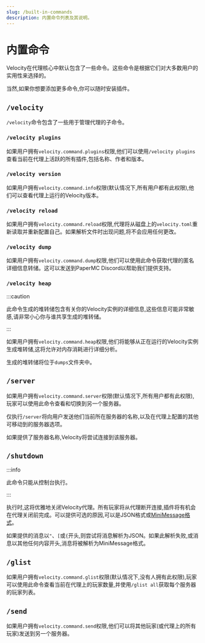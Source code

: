 ```yaml
---
slug: /built-in-commands
description: 内置命令列表及其说明。
---
```


# 内置命令

Velocity在代理核心中默认包含了一些命令。这些命令是根据它们对大多数用户的实用性来选择的。

当然,如果你想要添加更多命令,你可以随时安装插件。

## `/velocity`

`/velocity`命令包含了一些用于管理代理的子命令。

### `/velocity plugins`

如果用户拥有`velocity.command.plugins`权限,他们可以使用`/velocity plugins`查看当前在代理上活跃的所有插件,包括名称、作者和版本。

### `/velocity version`

如果用户拥有`velocity.command.info`权限(默认情况下,所有用户都有此权限),他们可以查看代理上运行的Velocity版本。

### `/velocity reload`

如果用户拥有`velocity.command.reload`权限,代理将从磁盘上的`velocity.toml`重新读取并重新配置自己。如果解析文件时出现问题,将不会应用任何更改。

### `/velocity dump`

如果用户拥有`velocity.command.dump`权限,他们可以使用此命令获取代理的匿名详细信息转储。这可以发送到PaperMC Discord以帮助我们提供支持。

### `/velocity heap`

:::caution

此命令生成的堆转储包含有关你的Velocity实例的详细信息,这些信息可能非常敏感,请非常小心你与谁共享生成的堆转储。

:::

如果用户拥有`velocity.command.heap`权限,他们将能够从正在运行的Velocity实例生成堆转储,这将允许对内存消耗进行详细分析。

生成的堆转储将位于`dumps`文件夹中。

## `/server`

如果用户拥有`velocity.command.server`权限(默认情况下,所有用户都有此权限),玩家可以使用此命令查看和切换到另一个服务器。

仅执行`/server`将向用户发送他们当前所在服务器的名称,以及在代理上配置的其他可移动到的服务器选项。

如果提供了服务器名称,Velocity将尝试连接到该服务器。

## `/shutdown`

:::info

此命令只能从控制台执行。

:::

执行时,这将优雅地关闭Velocity代理。所有玩家将从代理断开连接,插件将有机会在代理关闭前完成。可以提供可选的原因,可以是JSON格式或[MiniMessage格式](https://docs.advntr.dev/minimessage/format.html)。

如果提供的消息以`"`、`[`或`{`开头,则尝试将消息解析为JSON。如果此解析失败,或消息以其他任何内容开头,消息将被解析为MiniMessage格式。

## `/glist`

如果用户拥有`velocity.command.glist`权限(默认情况下,没有人拥有此权限),玩家可以使用此命令查看当前在代理上的玩家数量,并使用`/glist all`获取每个服务器的玩家列表。

## `/send`

如果用户拥有`velocity.command.send`权限,他们可以将其他玩家(或代理上的所有玩家)发送到另一个服务器。
